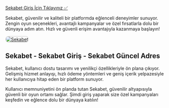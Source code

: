 <a href="http://www.redly.vip/3A5tsFl">Sekabet Giriş İçin Tıklayınız ✅</a>  
<p>Sekabet, güvenilir ve kaliteli bir platformda eğlenceli deneyimler sunuyor. Zengin oyun seçenekleri, avantajlı kampanyalar ve özel fırsatlarla dolu bir dünyaya adım atın. Hızlı ve güvenli erişim avantajıyla kazanmaya başlayın!</p>  

<a href="http://www.redly.vip/3A5tsFl" title="Sekabet">
    <img src="https://i.ibb.co/MkY55wf/photo-2025-01-15-16-52-46.jpg" alt="Sekabet" style="max-width: 100%; border: 2px solid #ddd; border-radius: 10px;">
</a>

<h2>Sekabet - Sekabet Giriş - Sekabet Güncel Adres</h2>
<p>Sekabet, kullanıcı dostu tasarımı ve yenilikçi özellikleriyle ön plana çıkıyor. Gelişmiş hizmet anlayışı, hızlı ödeme yöntemleri ve geniş içerik yelpazesiyle her kullanıcıya hitap eden bir platform sunuyor.</p>  

<p>Kullanıcı memnuniyetini ön planda tutan Sekabet, güvenilir altyapısıyla güvenli bir oyun ortamı sağlar. Şimdi giriş yaparak size özel kampanyaları keşfedin ve eğlence dolu bir dünyaya katılın!</p>
